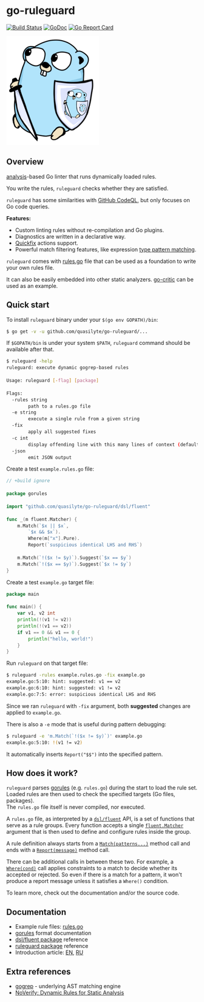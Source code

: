 # go-ruleguard

[![Build Status](https://travis-ci.com/quasilyte/go-ruleguard.svg?branch=master)](https://travis-ci.com/quasilyte/go-ruleguard)
[![GoDoc](https://godoc.org/github.com/quasilyte/go-ruleguard/dsl?status.svg)](https://godoc.org/github.com/quasilyte/go-ruleguard)
[![Go Report Card](https://goreportcard.com/badge/github.com/quasilyte/go-ruleguard)](https://goreportcard.com/report/github.com/quasilyte/go-ruleguard)

![Logo](docs/logo2.png)

## Overview

[analysis](https://godoc.org/golang.org/x/tools/go/analysis)-based Go linter that runs dynamically loaded rules.

You write the rules, `ruleguard` checks whether they are satisfied.

`ruleguard` has some similarities with [GitHub CodeQL](https://securitylab.github.com/tools/codeql), but only focuses on Go code queries.

**Features:**

* Custom linting rules without re-compilation and Go plugins.
* Diagnostics are written in a declarative way.
* [Quickfix](docs/gorules.md#suggestions-quickfix-support) actions support.
* Powerful match filtering features, like expression [type pattern matching](docs/gorules.md#type-pattern-matching).

`ruleguard` comes with [rules.go](rules.go) file that can be used as a foundation to write your own rules file.

It can also be easily embedded into other static analyzers. [go-critic](https://github.com/go-critic/go-critic) can be used as an example.

## Quick start

To install `ruleguard` binary under your `$(go env GOPATH)/bin`:

```bash
$ go get -v -u github.com/quasilyte/go-ruleguard/...
```

If `$GOPATH/bin` is under your system `$PATH`, `ruleguard` command should be available after that.<br>

```bash
$ ruleguard -help
ruleguard: execute dynamic gogrep-based rules

Usage: ruleguard [-flag] [package]

Flags:
  -rules string
    	path to a rules.go file
  -e string
    	execute a single rule from a given string
  -fix
    	apply all suggested fixes
  -c int
    	display offending line with this many lines of context (default -1)
  -json
    	emit JSON output
```

Create a test `example.rules.go` file:

```go
// +build ignore

package gorules

import "github.com/quasilyte/go-ruleguard/dsl/fluent"

func _(m fluent.Matcher) {
	m.Match(`$x || $x`,
		`$x && $x`).
		Where(m["x"].Pure).
		Report(`suspicious identical LHS and RHS`)

	m.Match(`!($x != $y)`).Suggest(`$x == $y`)
	m.Match(`!($x == $y)`).Suggest(`$x != $y`)
}
```

Create a test `example.go` target file:

```go
package main

func main() {
	var v1, v2 int
	println(!(v1 != v2))
	println(!(v1 == v2))
	if v1 == 0 && v1 == 0 {
		println("hello, world!")
	}
}
```

Run `ruleguard` on that target file:

```bash
$ ruleguard -rules example.rules.go -fix example.go
example.go:5:10: hint: suggested: v1 == v2
example.go:6:10: hint: suggested: v1 != v2
example.go:7:5: error: suspicious identical LHS and RHS
```

Since we ran `ruleguard` with `-fix` argument, both **suggested** changes are applied to `example.go`.

There is also a `-e` mode that is useful during pattern debugging:

```bash
$ ruleguard -e 'm.Match(`!($x != $y)`)' example.go
example.go:5:10: !(v1 != v2)
```

It automatically inserts `Report("$$")` into the specified pattern.

## How does it work?

`ruleguard` parses [gorules](docs/gorules.md) (e.g. `rules.go`) during the start to load the rule set.  
Loaded rules are then used to check the specified targets (Go files, packages).  
The `rules.go` file itself is never compiled, nor executed.

A `rules.go` file, as interpreted by a [`dsl/fluent`](https://godoc.org/github.com/quasilyte/go-ruleguard/dsl/fluent) API, is a set of functions that serve as a rule groups. Every function accepts a single [`fluent.Matcher`](https://godoc.org/github.com/quasilyte/go-ruleguard/dsl/fluent#Matcher) argument that is then used to define and configure rules inside the group.

A rule definition always starts from a [`Match(patterns...)`](https://godoc.org/github.com/quasilyte/go-ruleguard/dsl/fluent#Matcher.Match) method call and ends with a [`Report(message)`](https://godoc.org/github.com/quasilyte/go-ruleguard/dsl/fluent#Matcher.Report) method call.

There can be additional calls in between these two. For example, a [`Where(cond)`](https://godoc.org/github.com/quasilyte/go-ruleguard/dsl/fluent#Matcher.Where) call applies constraints to a match to decide whether its accepted or rejected. So even if there is a match for a pattern, it won't produce a report message unless it satisfies a `Where()` condition.

To learn more, check out the documentation and/or the source code.

## Documentation

* Example rule files: [rules.go](rules.go)
* [gorules](docs/gorules.md) format documentation
* [dsl/fluent package](https://godoc.org/github.com/quasilyte/go-ruleguard/dsl/fluent) reference
* [ruleguard package](https://godoc.org/github.com/quasilyte/go-ruleguard/ruleguard) reference
* Introduction article: [EN](https://quasilyte.dev/blog/post/ruleguard/), [RU](https://habr.com/ru/post/481696/)

## Extra references

* [gogrep](https://github.com/mvdan/gogrep) - underlying AST matching engine
* [NoVerify: Dynamic Rules for Static Analysis](https://medium.com/@vktech/noverify-dynamic-rules-for-static-analysis-8f42859e9253)
